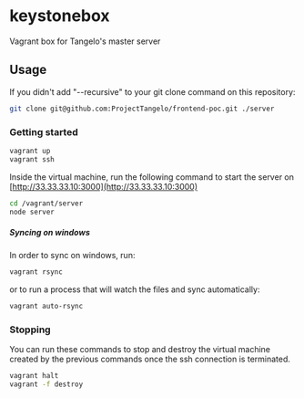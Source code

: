 # keystonebox
Vagrant box for Tangelo's master server

## Usage

If you didn't add "--recursive" to your git clone command on this repository:
```bash
git clone git@github.com:ProjectTangelo/frontend-poc.git ./server
```

### Getting started
```bash
vagrant up
vagrant ssh
```

Inside the virtual machine, run the following command to start the server on [http://33.33.33.10:3000](http://33.33.33.10:3000)

```bash
cd /vagrant/server
node server
```

##### Syncing on windows
In order to sync on windows, run:
```bash
vagrant rsync
```
or to run a process that will watch the files and sync automatically:
```bash
vagrant auto-rsync
```


### Stopping
You can run these commands to stop and destroy the virtual machine created by the previous commands once the ssh connection is terminated.

```bash
vagrant halt
vagrant -f destroy
```
